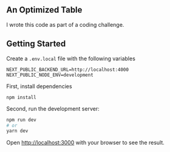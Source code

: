 ## An Optimized Table

I wrote this code as part of a coding challenge.

## Getting Started

Create a `.env.local` file with the following variables

```
NEXT_PUBLIC_BACKEND_URL=http://localhost:4000
NEXT_PUBLIC_NODE_ENV=development
```

First, install dependencies

```
npm install
```

Second, run the development server:

```bash
npm run dev
# or
yarn dev
```

Open [http://localhost:3000](http://localhost:3000) with your browser to see the result.
